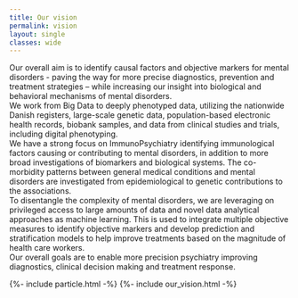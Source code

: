 ```yaml
---
title: Our vision
permalink: vision
layout: single
classes: wide
---
```


Our overall aim is to identify causal factors and objective markers for mental disorders - paving the way for more precise diagnostics, prevention and treatment strategies – while increasing our insight into biological and behavioral mechanisms of mental disorders.  
We work from Big Data to deeply phenotyped data, utilizing the nationwide Danish registers, large-scale genetic data, population-based electronic health records, biobank samples, and data from clinical studies and trials, including digital phenotyping.  
We have a strong focus on ImmunoPsychiatry identifying immunological factors causing or contributing to mental disorders, in addition to more broad investigations of biomarkers and biological systems. The co-morbidity patterns between general medical conditions and mental disorders are investigated from epidemiological to genetic contributions to the associations.  
To disentangle the complexity of mental disorders, we are leveraging on privileged access to large amounts of data and novel data analytical approaches as machine learning. This is used to integrate multiple objective measures to identify objective markers and develop prediction and stratification models to help improve treatments based on the magnitude of health care workers.  
Our overall goals are to enable more precision psychiatry improving diagnostics, clinical decision making and treatment response.





<script></script>
{%- include particle.html -%}
{%- include our_vision.html -%}
<script>   
      particlesJS.load('particles-js', '/Page/assets/particlesjs.json', function() {
        console.log('callback - particles.js config loaded');
      })
      particlesJS.load('particles-js1', '/Page/assets/particlesjs.json', function() {
       console.log('callback - particles.js config loaded');
      })
</script>
<div class="imageright" id="particles-js"></div>
<div id="particles-js1" class="imageleft"></div>   
